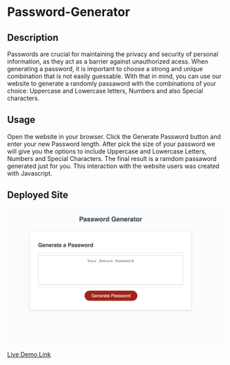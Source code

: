 # Password-Generator

## Description

Passwords are crucial for maintaining the privacy and security of personal information, as they act as a barrier against unauthorized acess. When generating a password, it is important to choose a strong and unique combination that is not easily guessable. With that in mind, you can use our website to generate a randomly passaword with the combinations of your choice: Uppercase and Lowercase letters, Numbers and also Special characters.

## Usage

Open the website in your browser. Click the Generate Password button and enter your new Password length. After pick the size of your password we will give you the options to include Uppercase and Lowercase Letters, Numbers and Special Characters. The final result is a ramdom passaword generated just for you. This interaction with the website users was created with Javascript.


## Deployed Site

![Screenshot of Deployed Website](assets/images/Deployed-site.png)

[Live Demo Link](https://fabioesilveira.github.io/password-generated)